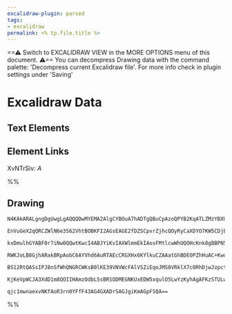 ```yaml
---
excalidraw-plugin: parsed
tags:
- excalidraw
permalink: <% tp.file.title %>
---
```


==⚠  Switch to EXCALIDRAW VIEW in the MORE OPTIONS menu of this document. ⚠== You can decompress Drawing data with the command palette: 'Decompress current Excalidraw file'. For more info check in plugin settings under 'Saving'

# Excalidraw Data

## Text Elements

## Element Links

XvNTrSiv: *A*

%%

## Drawing

````compressed-json
N4KAkARALgngDgUwgLgAQQQDwMYEMA2AlgCYBOuA7hADTgQBuCpAzoQPYB2KqATLZMzYBXUtiRoIACyhQ4zZAHoFAc0JRJQgEYA6bGwC2CgF7N6hbEcK4OCtptbErHALRY8RMpWdx8Q1TdIEfARcZgRmBShcZQUebQA2bQB2GjoghH0EDihmbgBtcDBQMBKIEm4IAA16ADkAFVIAZUJ6VJLIWEQKjM0EYmJcTWC20sxuZx4AVgAGflKYcanZwsgK

EnVuGeX2qQRCZWlN6e3S62VhtBOBKFI2AGsEAGE2fDZSCpvrZjhcQOyRyCaXDYO7KW5CDjEZ6vd4ST4cb6/LJQAEQABmhHw+EasAu6EkwI0gVRzBu9wQAHV1pJuABGObXW4PHEwPEQQQeVHgg4ccK5ND0lYQNg/bBqBYC44MiDgyG85j81AcIRY6VhPrcACcABZjgBmaWMFjsLhoPhCo2sTg1ThiOm0pKTJJJeIugAc0qEcAGUA1AqSeodtNpbsm

kxDmulhGYABF0r7iNw0QQwtKwcI4ABJYiKvIAXWlmmEkIAosFMtlcwWhUQOHcKnk8gBBPN51GvEF+1DJ/CpoXMdziVAFdpgQWj2kras7bBCUkGGO4KLcYo7fTEAAKtzkK5WpTnCAA8vYSE448mVTkkymEAzSkCQemIcQALJL7CSR7Weiha+9297oCwKgrKr7vpIZYZMi3A3EIAGjkBj6gdCbwVAAxGimEAvewFPpCh6iuK3DxFc95vMQTBvlAH6Q

RWKJoLB8GjhARakBRpAobC6AYVhd6AuRTAEcCRGXHx6KYlkuCZAAatGhBDEOPZhHuAC+KwqVGkJYBUuDTBAhRqWA04QLgcBwDiS5Dqu0CSFBFREAcKJzAwhAIBQABCuHIS8qESDxmG8YUECzqQfxQJmvr6DiTJPD5XEQGhtIIElSUjMFIhhRFGSeUhxZQnFHzkAiPxhWlIWZZFABimLYriQ7si85TOeVyJZVFZIPFSxAbGazUZa1kXReSLJshyTV

BS12RtQASsIPJ8nSfWhQNGRCWKsB0lKE39VNVWcFAlVSZiEqoJMS0VRklX7c0RhDjwJzpctu0ZHUWBQE2DmmugwRok521PeFg1RKQ72hWwFC2bgiZoMqqr/Rd+glpCTZgxDITQ+gvy3FQ50rfoKPY3U8D1aBaUDrcWKVNwerTEk2hunqPDajwPC0pqep6vEmrTNqznky8+AAJrcAG0zaNMkw09qXPxGGPCM85RhsAYu47D+vhDpOJQafDeOzc+8q

KjKeVpWCJA3XdD1m8QOIIHAmzOdbL5sBRSODMEGNKUxEDW5xqulO5LwYzKyhAgAFKzSTULwDrR5H0di5MACUqLTQgygqr8FSkKHuARzTccF7wReJynBm49kQ0PARUAmoqsP4M5aLkJkadaaQhAcMo/uQJJCkY4x0rYEQ9sMaQcHShwUlDoPQrCFAtYz+PCDl0FdgAFYINgOSNFPcDO67U/93+fanNvLQIHUyv4D30DExUYTBOfnCorO876ETXQwy

qjc1mwnaexvNKfAoR3rn0YFfF43AG4GXADrSAGJgiKmAGpFSQA==
````

%%
